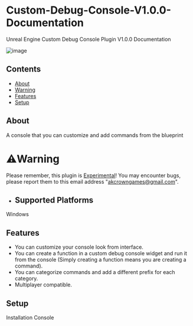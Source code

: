 # Custom-Debug-Console-V1.0.0-Documentation
Unreal Engine Custom Debug Console Plugin V1.0.0 Documentation

![image](https://github.com/user-attachments/assets/de989d0f-4afa-4206-b0f4-2d87f49cc86e)

## Contents
- [About](#about)
- [Warning](#warning-anchor-point)
- [Features](#features)
- [Setup](#Setup)

## About
A console that you can customize and add commands from the blueprint

# :warning:Warning <a name="warning-anchor-point"></a>
Please remember, this plugin is <ins>Experimental</ins>! You may encounter bugs, please report them to this email address "akcrowngames@gmail.com".
- ## Supported Platforms
Windows

## Features
- You can customize your console look from interface.
- You can create a function in a custom debug console widget and run it from the console (Simply creating a function means you are creating a command).
- You can categorize commands and add a different prefix for each category.
- Multiplayer compatible.

## Setup
Installation Console
